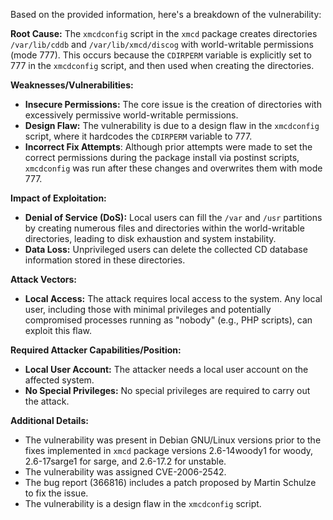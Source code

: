 Based on the provided information, here's a breakdown of the vulnerability:

**Root Cause:** The `xmcdconfig` script in the `xmcd` package creates directories `/var/lib/cddb` and `/var/lib/xmcd/discog` with world-writable permissions (mode 777). This occurs because the `CDIRPERM` variable is explicitly set to 777 in the `xmcdconfig` script, and then used when creating the directories.

**Weaknesses/Vulnerabilities:**
*   **Insecure Permissions:** The core issue is the creation of directories with excessively permissive world-writable permissions.
*   **Design Flaw:** The vulnerability is due to a design flaw in the `xmcdconfig` script, where it hardcodes the `CDIRPERM` variable to 777.
*   **Incorrect Fix Attempts**: Although prior attempts were made to set the correct permissions during the package install via postinst scripts, `xmcdconfig` was run after these changes and overwrites them with mode 777.

**Impact of Exploitation:**
*   **Denial of Service (DoS):** Local users can fill the `/var` and `/usr` partitions by creating numerous files and directories within the world-writable directories, leading to disk exhaustion and system instability.
*   **Data Loss:** Unprivileged users can delete the collected CD database information stored in these directories.

**Attack Vectors:**
*   **Local Access:** The attack requires local access to the system. Any local user, including those with minimal privileges and potentially compromised processes running as "nobody" (e.g., PHP scripts), can exploit this flaw.

**Required Attacker Capabilities/Position:**
*   **Local User Account:** The attacker needs a local user account on the affected system.
*  **No Special Privileges:** No special privileges are required to carry out the attack.

**Additional Details:**

*   The vulnerability was present in Debian GNU/Linux versions prior to the fixes implemented in `xmcd` package versions 2.6-14woody1 for woody, 2.6-17sarge1 for sarge, and 2.6-17.2 for unstable.
*   The vulnerability was assigned CVE-2006-2542.
*   The bug report (366816) includes a patch proposed by Martin Schulze to fix the issue.
*   The vulnerability is a design flaw in the `xmcdconfig` script.
